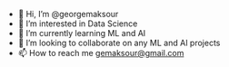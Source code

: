- 👋 Hi, I’m @georgemaksour
- 👀 I’m interested in Data Science
- 🌱 I’m currently learning ML and AI
- 💞️ I’m looking to collaborate on any ML and AI projects
- 📫 How to reach me gemaksour@gmail.com

<!---
georgemaksour/georgemaksour is a ✨ special ✨ repository because its `README.md` (this file) appears on your GitHub profile.
You can click the Preview link to take a look at your changes.
--->
